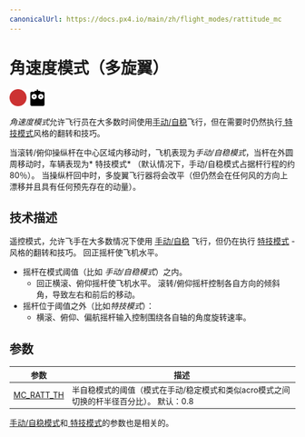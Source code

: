 ```yaml
---
canonicalUrl: https://docs.px4.io/main/zh/flight_modes/rattitude_mc
---
```


# 角速度模式（多旋翼）

[<img src="../../assets/site/difficulty_hard.png" title="很难飞" width="30px" />](../getting_started/flight_modes.md#key_difficulty)&nbsp;[<img src="../../assets/site/remote_control.svg" title="需要手动或遥控控制" width="30px" />](../getting_started/flight_modes.md#key_manual)&nbsp;

*角速度模式*允许飞行员在大多数时间使用[手动/自稳](../flight_modes/manual_stabilized_mc.md)飞行，但在需要时仍然执行[ 特技模式](../flight_modes/acro_mc.md)风格的翻转和技巧。

当滚转/俯仰操纵杆在中心区域内移动时，飞机表现为*手动/自稳模式*，当杆在外圆周移动时，车辆表现为* 特技模式* （默认情况下，手动/自稳模式占据杆行程的约80％）。 当操纵杆回中时，多旋翼飞行器将会改平（但仍然会在任何风的方向上漂移并且具有任何预先存在的动量）。

<!-- Image missing: https://github.com/PX4/px4_user_guide/issues/189 -->

## 技术描述

遥控模式，允许飞手在大多数情况下使用 [手动/自稳](../flight_modes/manual_stabilized_mc.md) 飞行，但仍在执行 [特技模式](../flight_modes/acro_mc.md) - 风格的翻转和技巧。 回正摇杆使飞机水平。

* 摇杆在模式阈值（比如 *手动/自稳模式*）之内。 
  * 回正横滚、俯仰摇杆使飞机水平。 滚转/俯仰摇杆控制各自方向的倾斜角，导致左右和前后的移动。
* 摇杆位于阈值之外（比如*特技模式*）： 
  * 横滚、俯仰、偏航摇杆输入控制围绕各自轴的角度旋转速率。

## 参数

| 参数                                                                                            | 描述                                               |
| --------------------------------------------------------------------------------------------- | ------------------------------------------------ |
| <span id="MC_RATT_TH"></span>[MC_RATT_TH](../advanced_config/parameter_reference.md#MC_RATT_TH) | 半自稳模式的阈值（模式在手动/稳定模式和类似acro模式之间切换的杆半径百分比）。 默认：0.8 |

[手动/自稳模式](../flight_modes/manual_stabilized_mc.md)和[ 特技模式](../flight_modes/acro_mc.md)的参数也是相关的。